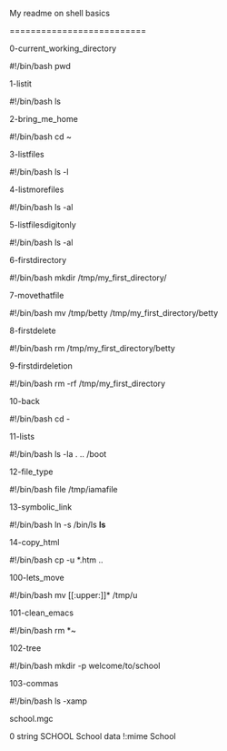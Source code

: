 My readme on shell basics

==========================

0-current_working_directory

#!/bin/bash
pwd

1-listit

#!/bin/bash
ls

2-bring_me_home

#!/bin/bash
cd ~

3-listfiles

#!/bin/bash
ls -l

4-listmorefiles

#!/bin/bash
ls -al

5-listfilesdigitonly

#!/bin/bash
ls -al

6-firstdirectory

#!/bin/bash
mkdir /tmp/my_first_directory/

7-movethatfile

#!/bin/bash
mv /tmp/betty /tmp/my_first_directory/betty

8-firstdelete

#!/bin/bash
rm /tmp/my_first_directory/betty

9-firstdirdeletion

#!/bin/bash
rm -rf /tmp/my_first_directory

10-back

#!/bin/bash
cd -

11-lists

#!/bin/bash
ls -la . .. /boot

12-file_type

#!/bin/bash
file /tmp/iamafile

13-symbolic_link

#!/bin/bash
ln -s /bin/ls __ls__

14-copy_html

#!/bin/bash
cp -u *.htm ..

100-lets_move

#!/bin/bash
mv [[:upper:]]* /tmp/u

101-clean_emacs

#!/bin/bash
rm *~

102-tree

#!/bin/bash
mkdir -p welcome/to/school

103-commas

#!/bin/bash
ls -xamp

school.mgc

0 string SCHOOL School data
!:mime School


